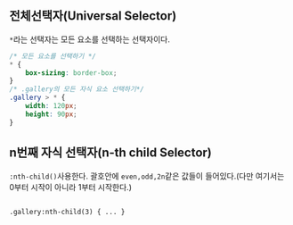 ## 전체선택자(Universal Selector)
`*`라는 선택자는 모든 요소를 선택하는 선택자이다.
```CSS
/* 모든 요소를 선택하기 */
* {
	box-sizing: border-box;	 
}
/* .gallery의 모든 자식 요소 선택하기*/
.gallery > * {
	width: 120px;
	height: 90px;
}
```

## n번째 자식 선택자(n-th child Selector)
`:nth-child()`사용한다. 괄호안에 `even,odd,2n`같은 값들이 들어있다.(다만 여기서는 0부터 시작이 아니라 1부터 시작한다.)
```CSS\

.gallery:nth-child(3) { ... }
```